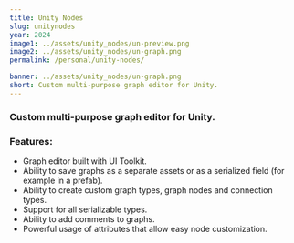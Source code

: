 ```yaml
---
title: Unity Nodes
slug: unitynodes
year: 2024
image1: ../assets/unity_nodes/un-preview.png
image2: ../assets/unity_nodes/un-graph.png
permalink: /personal/unity-nodes/

banner: ../assets/unity_nodes/un-graph.png
short: Custom multi-purpose graph editor for Unity.
---
```


### Custom multi-purpose graph editor for Unity.

### Features:
* Graph editor built with UI Toolkit.
* Ability to save graphs as a separate assets or as a serialized field (for example in a prefab).
* Ability to create custom graph types, graph nodes and connection types.
* Support for all serializable types.
* Ability to add comments to graphs.
* Powerful usage of attributes that allow easy node customization.